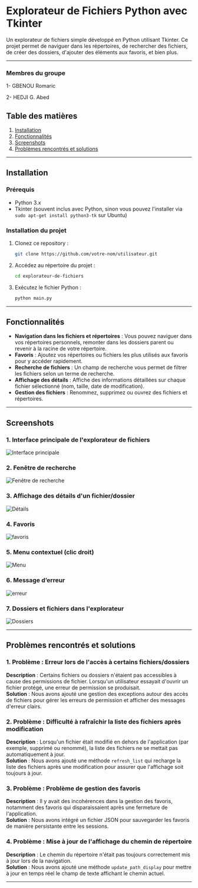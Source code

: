 
# Explorateur de Fichiers Python avec Tkinter

Un explorateur de fichiers simple développé en Python utilisant Tkinter. Ce projet permet de naviguer dans les répertoires, de rechercher des fichiers, de créer des dossiers, d'ajouter des éléments aux favoris, et bien plus.

---

### Membres du groupe
1- GBENOU Romaric

2- HEDJI G. Abed

## Table des matières

1. [Installation](#installation)
2. [Fonctionnalités](#fonctionnalités)
3. [Screenshots](#screenshots)
4. [Problèmes rencontrés et solutions](#problèmes-rencontrés-et-solutions)

---

## Installation

### Prérequis
- Python 3.x
- Tkinter (souvent inclus avec Python, sinon vous pouvez l'installer via `sudo apt-get install python3-tk` sur Ubuntu)
  
### Installation du projet
1. Clonez ce repository :
   ```bash
   git clone https://github.com/votre-nom/utilisateur.git
   ```
2. Accédez au répertoire du projet :
   ```bash
   cd explorateur-de-fichiers
   ```
3. Exécutez le fichier Python :
   ```bash
   python main.py
   ```

---

## Fonctionnalités

- **Navigation dans les fichiers et répertoires** : Vous pouvez naviguer dans vos répertoires personnels, remonter dans les dossiers parent ou revenir à la racine de votre répertoire.
- **Favoris** : Ajoutez vos répertoires ou fichiers les plus utilisés aux favoris pour y accéder rapidement.
- **Recherche de fichiers** : Un champ de recherche vous permet de filtrer les fichiers selon un terme de recherche.
- **Affichage des détails** : Affiche des informations détaillées sur chaque fichier sélectionné (nom, taille, date de modification).
- **Gestion des fichiers** : Renommez, supprimez ou ouvrez des fichiers et répertoires.

---

## Screenshots

### 1. Interface principale de l'explorateur de fichiers
![Interface principale](screenshot1.png)

### 2. Fenêtre de recherche
![Fenêtre de recherche](screenshot2.png)

### 3. Affichage des détails d'un fichier/dossier
![Détails](screenshot3.png)

### 4. Favoris
![favoris](screenshot4.png)

### 5. Menu contextuel (clic droit)
![Menu](screenshot5.png)

### 6. Message d’erreur
![erreur](screenshot6.png)

### 7. Dossiers et fichiers dans l'explorateur
![Dossiers](screenshot7.png)

---

## Problèmes rencontrés et solutions

### 1. Problème : **Erreur lors de l'accès à certains fichiers/dossiers**  
**Description** : Certains fichiers ou dossiers n'étaient pas accessibles à cause des permissions de fichier. Lorsqu'un utilisateur essayait d'ouvrir un fichier protégé, une erreur de permission se produisait.  
**Solution** : Nous avons ajouté une gestion des exceptions autour des accès de fichiers pour gérer les erreurs de permission et afficher des messages d'erreur clairs.

### 2. Problème : **Difficulté à rafraîchir la liste des fichiers après modification**  
**Description** : Lorsqu'un fichier était modifié en dehors de l'application (par exemple, supprimé ou renommé), la liste des fichiers ne se mettait pas automatiquement à jour.  
**Solution** : Nous avons ajouté une méthode `refresh_list` qui recharge la liste des fichiers après une modification pour assurer que l'affichage soit toujours à jour.

### 3. Problème : **Problème de gestion des favoris**  
**Description** : Il y avait des incohérences dans la gestion des favoris, notamment des favoris qui disparaissaient après une fermeture de l'application.  
**Solution** : Nous avons intégré un fichier JSON pour sauvegarder les favoris de manière persistante entre les sessions.

### 4. Problème : **Mise à jour de l'affichage du chemin de répertoire**  
**Description** : Le chemin du répertoire n'était pas toujours correctement mis à jour lors de la navigation.  
**Solution** : Nous avons ajouté une méthode `update_path_display` pour mettre à jour en temps réel le champ de texte affichant le chemin actuel.

---



